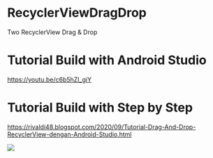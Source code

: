 # RecyclerViewDragDrop
Two RecyclerView Drag &amp; Drop

# Tutorial Build with Android Studio
https://youtu.be/c6b5hZI_giY

# Tutorial Build with Step by Step
https://rivaldi48.blogspot.com/2020/09/Tutorial-Drag-And-Drop-RecyclerView-dengan-Android-Studio.html

<img src="https://1.bp.blogspot.com/-EDeGa4aNBf8/X267PO9U9JI/AAAAAAAAHmg/fbL0nHmzL34nrjIPgy2QVZQ4jvr4kvLlwCLcBGAsYHQ/s2048/Tutorial%2BDrag%2BAnd%2BDrop%2BRecyclerView%2Bdengan%2BAndroid%2BStudio.png" data-canonical-src="https://1.bp.blogspot.com/-EDeGa4aNBf8/X267PO9U9JI/AAAAAAAAHmg/fbL0nHmzL34nrjIPgy2QVZQ4jvr4kvLlwCLcBGAsYHQ/s2048/Tutorial%2BDrag%2BAnd%2BDrop%2BRecyclerView%2Bdengan%2BAndroid%2BStudio.png" style="max-width:100%;">
